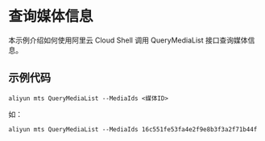 # 查询媒体信息

本示例介绍如何使用阿里云 Cloud Shell 调用 QueryMediaList 接口查询媒体信息。

## 示例代码

```
aliyun mts QueryMediaList --MediaIds <媒体ID>
```
如：
```
aliyun mts QueryMediaList --MediaIds 16c551fe53fa4e2f9e8b3f3a2f71b44f
```
